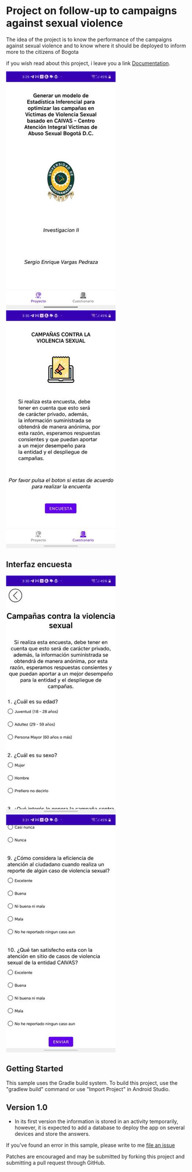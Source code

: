 Project on follow-up to campaigns against sexual violence
=====================================
The idea of the project is to know the performance of the campaigns against sexual violence and to know where it should be deployed to inform more to the citizens of Bogota

if you wish read about this project, i leave you a link [Documentation](https://github.com/Enrique213-VP/Project_Inv/blob/master/others/documents/Entregable_Third_RayBarreto.pdf).

![Screenshot inicio App](https://github.com/Enrique213-VP/Project_Inv/blob/master/others/img/inicio.jpeg)
![Screenshot permisos para la encuesta](https://github.com/Enrique213-VP/Project_Inv/blob/master/others/img/encuesta.jpeg)


Interfaz encuesta
--------------

![Screenshot primera parte](https://github.com/Enrique213-VP/Project_Inv/blob/master/others/img/primera%20parte.jpeg)
![Screenshot final encuesta](https://github.com/Enrique213-VP/Project_Inv/blob/master/others/img/ultima%20parte.jpeg)

Getting Started
---------------

This sample uses the Gradle build system. To build this project, use the
"gradlew build" command or use "Import Project" in Android Studio.

Version 1.0
-------

- In its first version the information is stored in an activity temporarily, however, it is expected to add a database to deploy the app on several devices and store the answers.

If you've found an error in this sample, please write to me
[file an issue](https://www.linkedin.com/in/svap/)

Patches are encouraged and may be submitted by forking this project and
submitting a pull request through GitHub.





